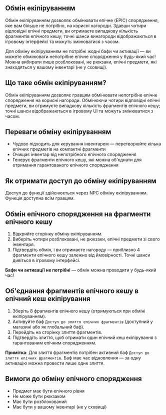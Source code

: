 ## Обмін екіпіруванням

Обмін екіпіруванням дозволяє обмінювати епічне (EPIC) спорядження, яке вам більше не потрібно, на корисні нагороди. Здавши чотири відповідні епічні предмети, ви отримаєте випадкову кількість фрагментів епічного кешу; точні шанси винагороди відображаються в ігровому інтерфейсі та можуть змінюватися з часом.

Для обміну екіпіруванням не потрібні жодні бафи чи активації — ви можете обмінювати непотрібне епічне спорядження у будь-який час! Можна вибирати лише розблоковані, не рюкзаки, епічні предмети, які знаходяться у вашому інвентарі (не у сховищі).

## Що таке обмін екіпіруванням?

Обмін екіпіруванням дозволяє гравцям обмінювати непотрібне епічне спорядження на корисні нагороди. Обмінюючи чотири відповідні епічні предмети, ви отримуєте випадкову кількість фрагментів епічного кешу; точні шанси відображаються в ігровому UI та можуть змінюватися з часом.

## Переваги обміну екіпіруванням

- Чудово підходить для керування інвентарем — перетворюйте кілька епічних предметів на компактні фрагменти
- Очищає інвентар від непотрібного епічного спорядження
- Генерує фрагменти епічного кешу, які можна об'єднати для отримання гарантованого епічного спорядження

## Як отримати доступ до обміну екіпіруванням

Доступ до функції здійснюється через NPC обміну екіпіруванням. Функція доступна всім гравцям.

## Обмін епічного спорядження на фрагменти епічного кешу

1. Відкрийте сторінку обміну екіпіруванням.
2. Виберіть чотири розблоковані, не рюкзаки, епічні предмети зі свого інвентаря.
3. Підтвердіть обмін, і ви отримаєте нагороду — приблизно 4 фрагменти епічного кешу залежно від ймовірності. Точні шанси дивіться в ігровому інтерфейсі.

**Бафи чи активації не потрібні** — обмін можна проводити у будь-який час!

## Об'єднання фрагментів епічного кешу в епічний кеш екіпірування

1. Зберіть 8 фрагментів епічного кешу (отримуються при обміні екіпіруванням).
2. Активуйте баф `Доступ до злиття епічних фрагментів` (доступний у магазині або як глобальний баф).
3. Перейдіть на сторінку злиття фрагментів.
4. Підтвердіть злиття, щоб отримати один епічний кеш екіпірування з гарантованим епічним спорядженням.

**Примітка**: Для злиття фрагментів потрібен активний баф `Доступ до злиття епічних фрагментів`. Баф має час відновлення — за одну активацію можна провести лише одне злиття.

## Вимоги до обміну епічного спорядження

- Предмет має бути епічного рівня
- Не може бути рюкзаком
- Має бути розблокований
- Має бути у вашому інвентарі (не у сховищі)

